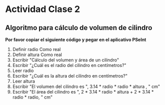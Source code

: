 # Actividad Clase 2
## Algoritmo para cálculo de volumen de cilindro
**Por favor copiar el siguiente código y pegar en el aplicativo PSeInt**
1. Definir radio Como real
2. Definir altura Como real
3. Escribir "Cálculo del volumen y área de un cilindro"
4. Escribir "¿Cuál es el radio del cilindro en centímetros?"
5. Leer radio
6. Escribir "¿Cuál es la altura del cilindro en centímetros?"
7. Leer altura
8. Escribir "El volumen del cilindro es ",   3.14 * radio * radio * altura , " cm"
9. Escribir "El área del cilindro es ",   2 * 3.14 * radio * altura + 2 * 3.14 * radio * radio, " cm"
